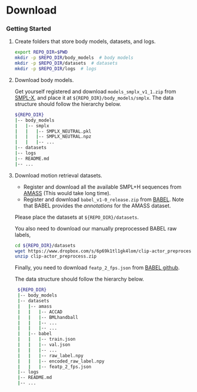 # Download

### Getting Started

1. Create folders that store body models, datasets, and logs.
    ```bash
    export REPO_DIR=$PWD
    mkdir -p $REPO_DIR/body_models  # body models
    mkdir -p $REPO_DIR/datasets  # datasets
    mkdir -p $REPO_DIR/logs  # logs
    ```
2. Download body models. 

    Get yourself registered and download `models_smplx_v1_1.zip` from [SMPL-X](https://smpl-x.is.tue.mpg.de/), and place it at `${REPO_DIR}/body_models/smplx`.
 The data structure should follow the hierarchy below.
    ```bash
   ${REPO_DIR}
   |-- body_models
   |   |-- smplx
   |   |   |-- SMPLX_NEUTRAL.pkl
   |   |   |-- SMPLX_NEUTRAL.npz
   |   |   |-- ...
   |-- datasets
   |-- logs
   |-- README.md
   |-- ...
   ```

3. Download motion retrieval datasets.
    * Register and download all the available SMPL+H sequences from [AMASS](https://amass.is.tue.mpg.de/) (This would take long time).
    * Register and download `babel_v1-0_release.zip` from [BABEL](https://babel.is.tue.mpg.de/). Note that BABEL provides the _annotations_ for the AMASS dataset.

    Please place the datasets at `${REPO_DIR}/datasets`. 

    You also need to download our manually preprocessed BABEL raw labels,
   ```bash
   cd ${REPO_DIR}/datasets 
   wget https://www.dropbox.com/s/6p69k1tl1gk4lom/clip-actor_preprocess.zip
   unzip clip-actor_preprocess.zip
   ```
    Finally, you need to download `featp_2_fps.json` from [BABEL github](https://github.com/abhinanda-punnakkal/BABEL/blob/main/action_recognition/data/featp_2_fps.json).   
  
    The data structure should follow the hierarchy below.
    ```bash
     ${REPO_DIR}
     |-- body_models
     |-- datasets
     |   |-- amass
     |   |   |-- ACCAD
     |   |   |-- BMLhandball
     |   |   |-- ...
     |   |   |-- ...
     |   |-- babel
     |   |   |-- train.json
     |   |   |-- val.json
     |   |   |-- ...
     |   |   |-- raw_label.npy 
     |   |   |-- encoded_raw_label.npy
     |   |   |-- featp_2_fps.json
     |-- logs
     |-- README.md
     |-- ...
     ```